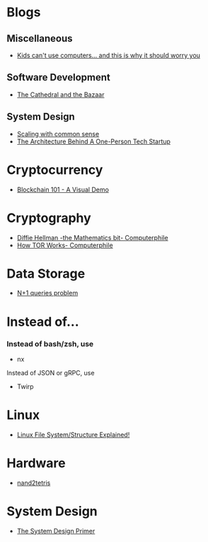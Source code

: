# Blogs

## Miscellaneous

- [Kids can't use computers... and this is why it should worry you](http://www.coding2learn.org/blog/2013/07/29/kids-cant-use-computers/)

## Software Development

- [The Cathedral and the Bazaar](http://www.catb.org/~esr/writings/cathedral-bazaar/cathedral-bazaar/index.html)

## System Design

- [Scaling with common sense](https://zerodha.tech/blog/scaling-with-common-sense/)
- [The Architecture Behind A One-Person Tech Startup](https://anthonynsimon.com/blog/one-man-saas-architecture/)

# Cryptocurrency

- [Blockchain 101 - A Visual Demo](https://youtu.be/_160oMzblY8)

# Cryptography

- [Diffie Hellman -the Mathematics bit- Computerphile](https://youtu.be/Yjrfm_oRO0w)
- [How TOR Works- Computerphile](https://youtu.be/QRYzre4bf7I)

# Data Storage

- [N+1 queries problem](https://stackoverflow.com/a/97253/1399309)

# Instead of...

### Instead of bash/zsh, use

- nx

Instead of JSON or gRPC, use

- Twirp

# Linux

- [Linux File System/Structure Explained!](https://youtu.be/HbgzrKJvDRw)

# Hardware

- [nand2tetris](https://nand2tetris.org)

# System Design

- [The System Design Primer](https://github.com/donnemartin/system-design-primer)
